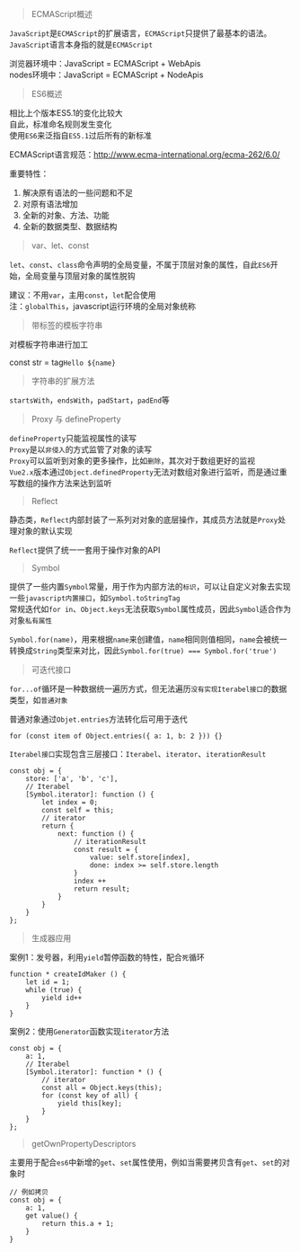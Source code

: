 > ECMAScript概述

`JavaScript`是`ECMAScript`的扩展语言，`ECMAScript`只提供了最基本的语法。  
`JavaScript`语言本身指的就是`ECMAScript`  

浏览器环境中：JavaScript = ECMAScript + WebApis  
nodes环境中：JavaScript = ECMAScript + NodeApis

> ES6概述

相比上个版本ES5.1的变化比较大  
自此，标准命名规则发生变化  
使用`ES6`来泛指自`ES5.1`过后所有的新标准  

ECMAScript语言规范：http://www.ecma-international.org/ecma-262/6.0/

重要特性：  
1. 解决原有语法的一些问题和不足
2. 对原有语法增加
3. 全新的对象、方法、功能
4. 全新的数据类型、数据结构

> var、let、const 

`let`、`const`、`class`命令声明的全局变量，不属于顶层对象的属性，自此`ES6`开始，全局变量与顶层对象的属性脱钩

建议：不用`var`，主用`const`，`let`配合使用  
注：`globalThis`，javascript运行环境的全局对象统称

> 带标签的模板字符串

对模板字符串进行加工 

const str = tag`Hello ${name}`

> 字符串的扩展方法

`startsWith`，`endsWith`，`padStart`，`padEnd`等

> Proxy 与 defineProperty

`defineProperty`只能监视属性的读写   
`Proxy`是以`非侵入`的方式监管了对象的读写  
`Proxy`可以监听到对象的更多操作，比如`删除`，其次对于数组更好的监视  
`Vue2.x`版本通过`Object.definedProperty`无法对数组对象进行监听，而是通过重写数组的操作方法来达到监听

> Reflect 

静态类，`Reflect`内部封装了一系列对对象的底层操作，其成员方法就是`Proxy`处理对象的默认实现  

`Reflect`提供了统一一套用于操作对象的API

> Symbol 

提供了一些内置`Symbol`常量，用于作为内部方法的`标识`，可以让自定义对象去实现一些`javascript内置接口`，如`Symbol.toStringTag`  
常规迭代如`for in`、`Object.keys`无法获取`Symbol`属性成员，因此`Symbol`适合作为对象`私有属性` 

`Symbol.for(name)`，用来根据`name`来创建值，`name`相同则值相同，`name`会被统一转换成`String`类型来对比，因此`Symbol.for(true) === Symbol.for('true')`

> 可迭代接口 

`for...of`循环是一种数据统一遍历方式，但无法遍历`没有实现Iterabel接口`的数据类型，如`普通对象`  

普通对象通过`Objet.entries`方法转化后可用于迭代  

```
for (const item of Object.entries({ a: 1, b: 2 })) {}
```

`Iterabel接口`实现包含三层接口：`Iterabel`、`iterator`、`iterationResult`

```
const obj = {
    store: ['a', 'b', 'c'],
    // Iterabel
    [Symbol.iterator]: function () {
        let index = 0;
        const self = this;
        // iterator
        return {
            next: function () {
                // iterationResult
                const result = {
                    value: self.store[index],
                    done: index >= self.store.length 
                }
                index ++
                return result;
            }
        }
    }
};
```

> 生成器应用

案例1：发号器，利用`yield`暂停函数的特性，配合`死`循环 

```
function * createIdMaker () {
    let id = 1;
    while (true) {
        yield id++
    }
}
```

案例2：使用`Generator`函数实现`iterator`方法

```
const obj = {
    a: 1,
    // Iterabel
    [Symbol.iterator]: function * () {
        // iterator
        const all = Object.keys(this);
        for (const key of all) {
            yield this[key];
        }
    }
};
```

> getOwnPropertyDescriptors 

主要用于配合`es6`中新增的`get`、`set`属性使用，例如当需要拷贝含有`get`、`set`的对象时

```
// 例如拷贝
const obj = {
    a: 1,
    get value() {
        return this.a + 1;
    }
}
```